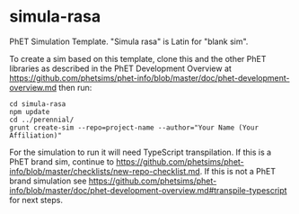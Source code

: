 simula-rasa
===========

PhET Simulation Template.  "Simula rasa" is Latin for "blank sim".

To create a sim based on this template, clone this and the other PhET libraries as described in the PhET Development Overview at https://github.com/phetsims/phet-info/blob/master/doc/phet-development-overview.md then run:
```
cd simula-rasa
npm update
cd ../perennial/
grunt create-sim --repo=project-name --author="Your Name (Your Affiliation)"
```
For the simulation to run it will need TypeScript transpilation. If this is a PhET brand sim, continue to https://github.com/phetsims/phet-info/blob/master/checklists/new-repo-checklist.md.
If this is not a PhET brand simulation see https://github.com/phetsims/phet-info/blob/master/doc/phet-development-overview.md#transpile-typescript for
next steps.